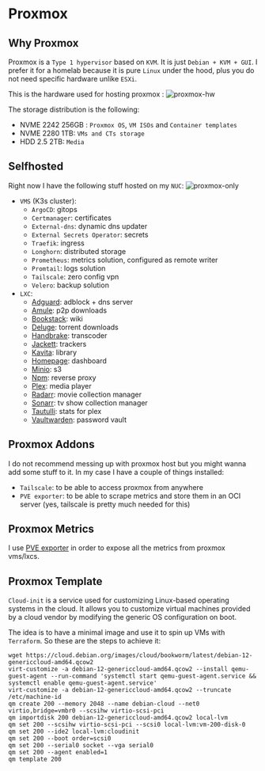 # Proxmox

## Why Proxmox
Proxmox is a `Type 1 hypervisor` based on `KVM`. It is just `Debian + KVM + GUI`. I prefer it for a homelab because it is pure `Linux` under the hood, plus you do not need specific hardware unlike `ESXi`.

This is the hardware used for hosting proxmox :
![proxmox-hw](https://github.com/user-attachments/assets/52d64f7f-adcc-47c4-8ab5-a477c270549c)

The storage distribution is the following:

- NVME 2242 256GB : ``Proxmox OS``, ``VM ISOs`` and ``Container templates``
- NVME 2280 1TB: ``VMs and CTs storage``
- HDD 2.5 2TB: ``Media``

## Selfhosted
Right now I have the following stuff hosted on my `NUC`:
![proxmox-only](https://github.com/user-attachments/assets/cb60ca76-07f9-4811-a177-aca02df8119f)
- ``VMS`` (K3s cluster):
  - ``ArgoCD``: gitops
  - ``Certmanager``: certificates
  - ``External-dns``: dynamic dns updater
  - ``External Secrets Operator``: secrets
  - ``Traefik``: ingress
  - ``Longhorn``: distributed storage
  - ``Prometheus``: metrics solution, configured as remote writer
  - ``Promtail``: logs solution
  - ``Tailscale``: zero config vpn
  - ``Velero``: backup solution
- ``LXC``:
  - [Adguard](/docker/adguard): adblock + dns server
  - [Amule](/docker/amule): p2p downloads
  - [Bookstack](/docker/bookstack): wiki
  - [Deluge](/docker/deluge): torrent downloads
  - [Handbrake](/docker/handbrake): transcoder
  - [Jackett](/docker/jackett): trackers
  - [Kavita](/docker/kavita): library
  - [Homepage](/docker/homepage): dashboard
  - [Minio](/docker/minio): s3 
  - [Npm](/docker/nginx): reverse proxy
  - [Plex](/docker/plex): media player
  - [Radarr](/docker/radarr): movie collection manager
  - [Sonarr](/docker/sonarr): tv show collection manager
  - [Tautulli](/docker/tautulli): stats for plex
  - [Vaultwarden](/docker/vaultwarden): password vault

## Proxmox Addons
I do not recommend messing up with proxmox host but you might wanna add some stuff to it. In my case I have a couple of things installed:

- ``Tailscale``: to be able to access proxmox from anywhere
- ``PVE exporter``: to be able to scrape metrics and store them in an OCI server (yes, tailscale is pretty much needed for this)

## Proxmox Metrics
I use [PVE exporter](/observability/prometheus/README.md) in order to expose all the metrics from proxmox vms/lxcs.

## Proxmox Template
``Cloud-init`` is a service used for customizing Linux-based operating systems in the cloud. It allows you to customize virtual machines provided by a cloud vendor by modifying the generic OS configuration on boot.
 
The idea is to have a minimal image and use it to spin up VMs with `Terraform`. So these are the steps to achieve it:
```
wget https://cloud.debian.org/images/cloud/bookworm/latest/debian-12-genericcloud-amd64.qcow2
virt-customize -a debian-12-genericcloud-amd64.qcow2 --install qemu-guest-agent --run-command 'systemctl start qemu-guest-agent.service && systemctl enable qemu-guest-agent.service'
virt-customize -a debian-12-genericcloud-amd64.qcow2 --truncate /etc/machine-id
qm create 200 --memory 2048 --name debian-cloud --net0 virtio,bridge=vmbr0 --scsihw virtio-scsi-pci
qm importdisk 200 debian-12-genericcloud-amd64.qcow2 local-lvm
qm set 200 --scsihw virtio-scsi-pci --scsi0 local-lvm:vm-200-disk-0   
qm set 200 --ide2 local-lvm:cloudinit
qm set 200 --boot order=scsi0
qm set 200 --serial0 socket --vga serial0
qm set 200 --agent enabled=1
qm template 200
```
